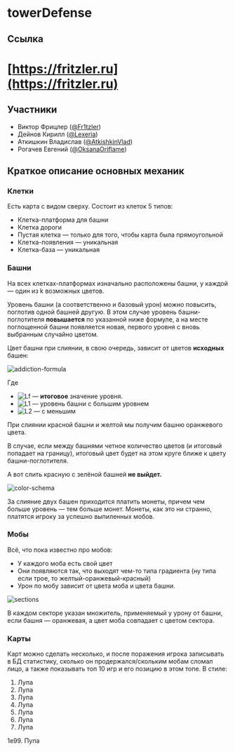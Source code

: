 # towerDefense

## Ссылка

# [https://fritzler.ru](https://fritzler.ru)

## Участники

- Виктор Фрицлер ([@Fr1tzler](https://github.com/Fr1tzler))
- Дейнов Кирилл ([@Lexeria](https://github.com/Lexeria))
- Аткишкин Владислав ([@AtkishkinVlad](https://github.com/AtkishkinVlad))
- Рогачев Евгений ([@OksanaOriflame](https://github.com/OksanaOriflame))

## Краткое описание основных механик

### Клетки

Есть карта с видом сверху. Состоит из клеток 5 типов:

-   Клетка-платформа для башни
-   Клетка дороги
-   Пустая клетка — только для того, чтобы карта была прямоугольной
-   Клетка-появления — уникальная
-   Клетка-база — уникальная

### Башни

На всех клетках-платформах изначально расположены башни, у каждой — один из k возможных цветов.

Уровень башни (а соответственно и базовый урон) можно повысить, поглотив одной башней другую. В этом случае уровень башни-поглотителя **повышается** по указанной ниже формуле, а на месте поглощенной башни появляется новая, первого уровня с вновь выбранным случайно цветом.

Цвет башни при слиянии, в свою очередь, зависит от цветов **исходных** башен:

![addiction-formula](https://i.ibb.co/QCzw6hQ/tex2img.png)

Где

-   ![Lf](https://i.ibb.co/TwzBXGk/tex2img-1.png) — **итоговое** значение уровня.
-   ![L1](https://i.ibb.co/t44bvZf/tex2img-2.png) — уровень башни с большим уровнем
-   ![L2](https://i.ibb.co/ccTNWyr/tex2img-3.png) — с меньшим

При слиянии красной башни и желтой мы получим башню оранжевого цвета.

В случае, если между башнями четное количество цветов (и итоговый попадает на границу), итоговый цвет будет на этом круге ближе к цвету башни-поглотителя.

А вот слить красную с зелёной башней **не выйдет.**

![color-schema](https://i.ibb.co/D5SgqHB/color-schema.png)

За слияние двух башен приходится платить монеты, причем чем больше уровень — тем больше монет. Монеты, как это ни странно, платятся игроку за успешно выпиленных мобов.

### Мобы

Всё, что пока известно про мобов:

-   У каждого моба есть свой цвет
-   Они появляются так, что выходят чем-то типа градиента (ну типа если трое, то желтый-оранжевый-красный)
-   Урон по мобу зависит от цвета моба и цвета башни.

![sections](https://i.ibb.co/NF8f2jS/sections.png)

В каждом секторе указан множитель, применяемый у урону от башни, если башня — оранжевая, а цвет моба совпадает с цветом сектора.

### Карты

Карт можно сделать несколько, и после поражения игрока записывать в БД статистику, сколько он продержался/скольким мобам сломал лицо, а также показывать топ 10 игр и его позицию в этом топе. В стиле:

1. Лупа
2. Лупа
3. Лупа
4. Лупа
5. Лупа
6. Лупа
7. Лупа

1e99. Пупа
